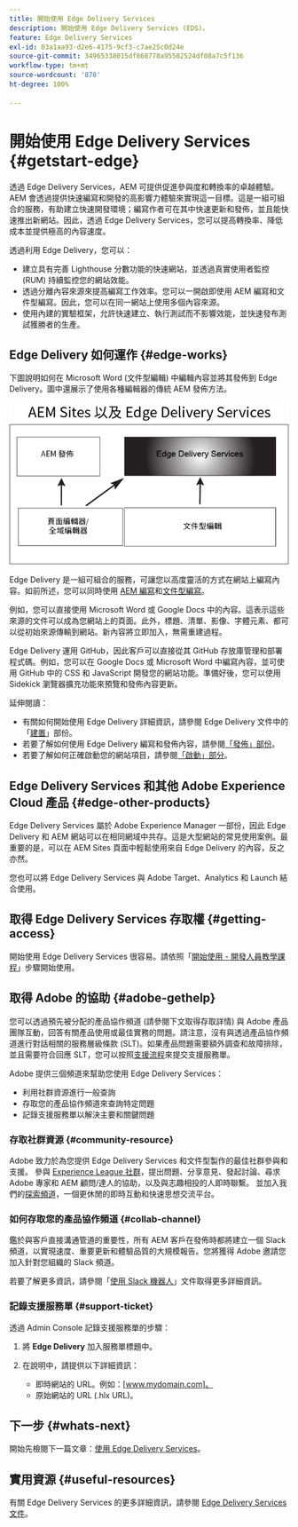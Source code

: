 ```yaml
---
title: 開始使用 Edge Delivery Services
description: 開始使用 Edge Delivery Services (EDS)。
feature: Edge Delivery Services
exl-id: 03a1aa93-d2e6-4175-9cf3-c7ae25c0d24e
source-git-commit: 34965338015df868778a95582524df08a7c5f136
workflow-type: tm+mt
source-wordcount: '878'
ht-degree: 100%

---
```


# 開始使用 Edge Delivery Services {#getstart-edge}

透過 Edge Delivery Services，AEM 可提供促進參與度和轉換率的卓越體驗。AEM 會透過提供快速編寫和開發的高影響力體驗來實現這一目標。這是一組可組合的服務，有助建立快速開發環境；編寫作者可在其中快速更新和發佈，並且能快速推出新網站。因此，透過 Edge Delivery Services，您可以提高轉換率、降低成本並提供極高的內容速度。

透過利用 Edge Delivery，您可以：

* 建立具有完善 Lighthouse 分數功能的快速網站，並透過真實使用者監控 (RUM) 持續監控您的網站效能。
* 透過分離內容來源來提高編寫工作效率。您可以一開啟即使用 AEM 編寫和文件型編寫。因此，您可以在同一網站上使用多個內容來源。
* 使用內建的實驗框架，允許快速建立、執行測試而不影響效能，並快速發布測試獲勝者的生產。

## Edge Delivery 如何運作 {#edge-works}

下圖說明如何在 Microsoft Word (文件型編輯) 中編輯內容並將其發佈到 Edge Delivery。圖中還展示了使用各種編輯器的傳統 AEM 發佈方法。

![Edge Delivery 架構](assets/edgedelivery.png)

Edge Delivery 是一組可組合的服務，可讓您以高度靈活的方式在網站上編寫內容。如前所述，您可以同時使用 [AEM 編寫](https://experienceleague.adobe.com/docs/experience-manager-cloud-service/content/sites/authoring/getting-started/concepts.html)和[文件型編寫](https://www.hlx.live/docs/authoring)。

例如，您可以直接使用 Microsoft Word 或 Google Docs 中的內容。這表示這些來源的文件可以成為您網站上的頁面。此外，標題、清單、影像、字體元素、都可以從初始來源傳輸到網站。新內容將立即加入，無需重建過程。

Edge Delivery 運用 GitHub，因此客戶可以直接從其 GitHub 存放庫管理和部署程式碼。例如，您可以在 Google Docs 或 Microsoft Word 中編寫內容，並可使用 GitHub 中的 CSS 和 JavaScript 開發您的網站功能。準備好後，您可以使用 Sidekick 瀏覽器擴充功能來預覽和發佈內容更新。

延伸閱讀：

* 有關如何開始使用 Edge Delivery 詳細資訊，請參閱 Edge Delivery 文件中的「[建置](https://www.hlx.live/docs/#build)」部份。 
* 若要了解如何使用 Edge Delivery 編寫和發佈內容，請參閱[「發佈」部份](https://www.hlx.live/docs/authoring)。
* 若要了解如何正確啟動您的網站項目，請參閱[「啟動」部分](https://www.hlx.live/docs/#launch)。

## Edge Delivery Services 和其他 Adobe Experience Cloud 產品 {#edge-other-products}

Edge Delivery Services 屬於 Adobe Experience Manager 一部份，因此 Edge Delivery 和 AEM 網站可以在相同網域中共存。這是大型網站的常見使用案例。最重要的是，可以在 AEM Sites 頁面中輕鬆使用來自 Edge Delivery 的內容，反之亦然。

您也可以將 Edge Delivery Services 與 Adobe Target、Analytics 和 Launch 結合使用。

## 取得 Edge Delivery Services 存取權 {#getting-access}

開始使用 Edge Delivery Services 很容易。請依照「[開始使用 - 開發人員教學課程](https://www.hlx.live/developer/tutorial)」步驟開始使用。

## 取得 Adobe 的協助 {#adobe-gethelp}

您可以透過預先被分配的產品協作頻道 (請參閱下文取得存取詳情) 與 Adobe 產品團隊互動，回答有關產品使用或最佳實務的問題。請注意，沒有與透過產品協作頻道進行對話相關的服務層級條款 (SLT)。如果產品問題需要額外調查和故障排除，並且需要符合回應 SLT，您可以按照[支援流程](https://experienceleague.adobe.com/?lang=en&amp;support-tab=home#support)來提交支援服務單。

Adobe 提供三個頻道來幫助您使用 Edge Delivery Services：

* 利用社群資源進行一般查詢
* 存取您的產品協作頻道來查詢特定問題
* 記錄支援服務單以解決主要和關鍵問題

### 存取社群資源 {#community-resource}

Adobe 致力於為您提供 Edge Delivery Services 和文件型製作的最佳社群參與和支援。 參與 [Experience League 社群](https://adobe.ly/3Q6kTKl)，提出問題、分享意見、發起討論、尋求 Adobe 專家和 AEM 顧問/達人的協助，以及與志趣相投的人即時聯繫。 並加入我們的[探索頻道](https://discord.gg/aem-live)，一個更休閒的即時互動和快速思想交流平台。

### 如何存取您的產品協作頻道 {#collab-channel}

鑑於與客戶直接溝通管道的重要性，所有 AEM 客戶在發佈時都將建立一個 Slack 頻道，以實現速度、重要更新和體驗品質的大規模報告。您將獲得 Adobe 邀請您加入針對您組織的 Slack 頻道。

若要了解更多資訊，請參閱「[使用 Slack 機器人](https://www.hlx.live/docs/slack)」文件取得更多詳細資訊。

### 記錄支援服務單 {#support-ticket}

透過 Admin Console 記錄支援服務單的步驟：

1. 將 **Edge Delivery** 加入服務單標題中。
2. 在說明中，請提供以下詳細資訊：

   * 即時網站的 URL。例如：[www.mydomain.com]。
   * 原始網站的 URL (.hlx URL)。

## 下一步 {#whats-next}

開始先檢閱下一篇文章：[使用 Edge Delivery Services](/help/edge/using.md)。

## 實用資源 {#useful-resources}

有關 Edge Delivery Services 的更多詳細資訊，請參閱 [Edge Delivery Services 文件](https://www.hlx.live/docs/)。
